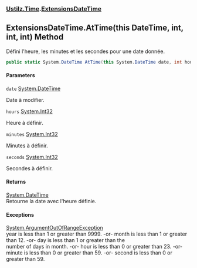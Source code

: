 ### [Ustilz.Time](Ustilz.Time.md 'Ustilz.Time').[ExtensionsDateTime](Ustilz.Time.ExtensionsDateTime.md 'Ustilz.Time.ExtensionsDateTime')

## ExtensionsDateTime.AtTime(this DateTime, int, int, int) Method

Défini l'heure, les minutes et les secondes pour une date donnée.

```csharp
public static System.DateTime AtTime(this System.DateTime date, int hours, int minutes, int seconds);
```
#### Parameters

<a name='Ustilz.Time.ExtensionsDateTime.AtTime(thisSystem.DateTime,int,int,int).date'></a>

`date` [System.DateTime](https://docs.microsoft.com/en-us/dotnet/api/System.DateTime 'System.DateTime')

Date à modifier.

<a name='Ustilz.Time.ExtensionsDateTime.AtTime(thisSystem.DateTime,int,int,int).hours'></a>

`hours` [System.Int32](https://docs.microsoft.com/en-us/dotnet/api/System.Int32 'System.Int32')

Heure à définir.

<a name='Ustilz.Time.ExtensionsDateTime.AtTime(thisSystem.DateTime,int,int,int).minutes'></a>

`minutes` [System.Int32](https://docs.microsoft.com/en-us/dotnet/api/System.Int32 'System.Int32')

Minutes à définir.

<a name='Ustilz.Time.ExtensionsDateTime.AtTime(thisSystem.DateTime,int,int,int).seconds'></a>

`seconds` [System.Int32](https://docs.microsoft.com/en-us/dotnet/api/System.Int32 'System.Int32')

Secondes à définir.

#### Returns
[System.DateTime](https://docs.microsoft.com/en-us/dotnet/api/System.DateTime 'System.DateTime')  
Retourne la date avec l'heure définie.

#### Exceptions

[System.ArgumentOutOfRangeException](https://docs.microsoft.com/en-us/dotnet/api/System.ArgumentOutOfRangeException 'System.ArgumentOutOfRangeException')  
year is less than 1 or greater than 9999. -or- month is less than 1 or greater than 12. -or- day is less than 1 or greater than the  
number of days in month. -or- hour is less than 0 or greater than 23. -or- minute is less than 0 or greater than 59. -or- second is less than 0 or greater than 59.